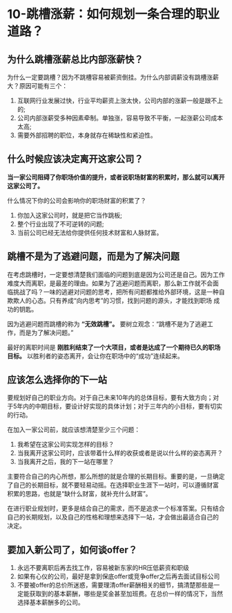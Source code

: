 # 10-跳槽涨薪：如何规划一条合理的职业道路？

## 为什么跳槽涨薪总比内部涨薪快？

为什么一定要跳槽？因为不跳槽容易被薪资倒挂。为什么内部调薪没有跳槽涨薪大？原因可能有三个：

1. 互联网行业发展过快，行业平均薪资上涨太快，公司内部的涨薪一般是跟不上的;
2. 公司内部涨薪受多种因素牵制。单独涨，容易导致不平衡，一起涨薪公司成本太高;
3. 需要外部招聘的职位，本身就存在稀缺性和紧迫性。

## 什么时候应该决定离开这家公司？

**当一家公司阻碍了你职场价值的提升，或者说职场财富的积累时，那么就可以离开这家公司了。**

什么情况下你的公司会影响你的职场财富的积累了？

1. 你加入这家公司时，就是把它当作跳板;
2. 整个行业出现了不可逆转的问题;
3. 当前公司已经无法给你提供任何技术财富和人脉财富。

## 跳槽不是为了逃避问题，而是为了解决问题

在考虑跳槽时，一定要想清楚我们面临的问题到底是因为公司还是自己。因为工作难度大而离职，是最差的理由。如果为了逃避问题而离职，那么新工作就不会面
临挑战了吗？一味的逃避对问题的思考，把所有问题都推给外部环境，这是一种自欺欺人的心态。只有养成“向内思考”的习惯，找到问题的源头，才能找到职场
成功的钥匙。

因为逃避问题而跳槽的称为 **“无效跳槽”。** 要树立观念：“跳槽不是为了逃避工作，而是为了解决问题。”

最好的离职时间是 **刚胜利结束了一个大项目，或者是达成了一个期待已久的职场目标。** 以胜利者的姿态离开，会让你在职场中的“成功”连续起来。

## 应该怎么选择你的下一站

要规划好自己的职业方向。对于自己未来10年内的总体目标，要有大致方向；对于5年内的中期目标，要设计好实现的具体计划；对于三年内的小目标，要有切实
的行动。

在加入一家公司前，就应该想清楚至少三个问题：

1. 我希望在这家公司实现怎样的目标？
2. 当我离开这家公司时，应该带着什么样的收获或者是说以什么样的姿态离开？
3. 当我离开之后，我的下一站在哪里？

主要符合自己的内心所想，那么所想的就是合理的长期目标。重要的是，一旦确定了自己的长期目标，就不要轻易动摇。在选择职业生涯下一站时，可以遵循财富
积累的思路，也就是“缺什么财富，就补充什么财富”。

在进行职业规划时，更多是结合自己的需求，而不是追求一个标准答案。只有结合自己的长期规划，以及自己的性格和理想来选择下一站，才会做出最适合自己的
决定。

## 要加入新公司了，如何谈offer？

1. 永远不要离职后再去找工作，容易被新东家的HR压低薪资和职级
2. 如果有心仪的公司，最好是拿到保底offer或竞争offer之后再去面试目标公司
3. 不要被offer的总价所迷惑，需要理清offer薪酬相关的细节，搞清楚那些是一定能获取到的基本薪酬，哪些是奖金甚至加班费。在总价一样的情况下，当然选择基本薪酬多的公司。

